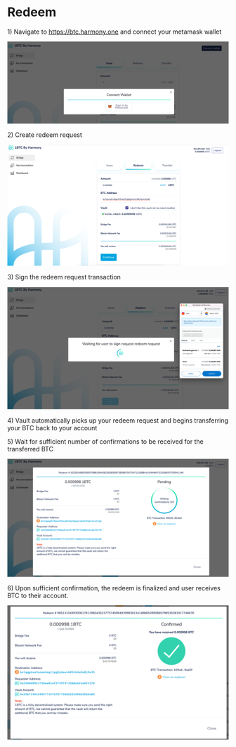 # Redeem

1\) Navigate to https://btc.harmony.one and connect your metamask wallet

![](../../../.gitbook/assets/1-connect-metamask.png)

2\) Create redeem request

![](../../../.gitbook/assets/1-create-redeem-req.png)

3\) Sign the redeem request transaction

![](../../../.gitbook/assets/2-sign-redeem-req-txn.png)

4\) Vault automatically picks up your redeem request and begins transferring your BTC back to your account

5\) Wait for sufficient number of confirmations to be received for the transferred BTC

![](../../../.gitbook/assets/3-vault-transfered-btc-wait-for-confirmations.png)

6\) Upon sufficient confirmation, the redeem is finalized and user receives BTC to their account.

![](../../../.gitbook/assets/4-received-btc-confirmed.png)

